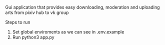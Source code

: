 Gui application that provides easy downloading, moderation and uploading arts from pixiv hub to vk group

Steps to run
1. Set global enviroments as we can see in .env.example
2. Run python3 app.py
